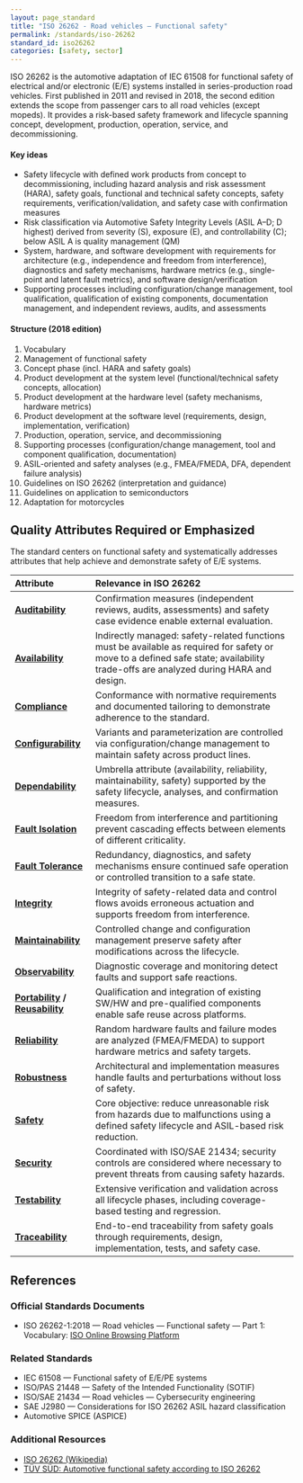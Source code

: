 ```yaml
---
layout: page_standard
title: "ISO 26262 - Road vehicles — Functional safety"
permalink: /standards/iso-26262
standard_id: iso26262
categories: [safety, sector]
---
```


ISO 26262 is the automotive adaptation of IEC 61508 for functional safety of electrical and/or electronic (E/E) systems installed in series-production road vehicles.
First published in 2011 and revised in 2018, the second edition extends the scope from passenger cars to all road vehicles (except mopeds).
It provides a risk-based safety framework and lifecycle spanning concept, development, production, operation, service, and decommissioning.

#### Key ideas

- Safety lifecycle with defined work products from concept to decommissioning, including hazard analysis and risk assessment (HARA), safety goals, functional and technical safety concepts, safety requirements, verification/validation, and safety case with confirmation measures
- Risk classification via Automotive Safety Integrity Levels (ASIL A–D; D highest) derived from severity (S), exposure (E), and controllability (C); below ASIL A is quality management (QM)
- System, hardware, and software development with requirements for architecture (e.g., independence and freedom from interference), diagnostics and safety mechanisms, hardware metrics (e.g., single-point and latent fault metrics), and software design/verification
- Supporting processes including configuration/change management, tool qualification, qualification of existing components, documentation management, and independent reviews, audits, and assessments

#### Structure (2018 edition)

1. Vocabulary
2. Management of functional safety
3. Concept phase (incl. HARA and safety goals)
4. Product development at the system level (functional/technical safety concepts, allocation)
5. Product development at the hardware level (safety mechanisms, hardware metrics)
6. Product development at the software level (requirements, design, implementation, verification)
7. Production, operation, service, and decommissioning
8. Supporting processes (configuration/change management, tool and component qualification, documentation)
9. ASIL-oriented and safety analyses (e.g., FMEA/FMEDA, DFA, dependent failure analysis)
10. Guidelines on ISO 26262 (interpretation and guidance)
11. Guidelines on application to semiconductors
12. Adaptation for motorcycles

## Quality Attributes Required or Emphasized

The standard centers on functional safety and systematically addresses attributes that help achieve and demonstrate safety of E/E systems.

| Attribute | Relevance in ISO 26262 |
|:--- |:--- |
| **[Auditability](/qualities/auditability)** | Confirmation measures (independent reviews, audits, assessments) and safety case evidence enable external evaluation. |
| **[Availability](/qualities/availability)** | Indirectly managed: safety-related functions must be available as required for safety or move to a defined safe state; availability trade-offs are analyzed during HARA and design. |
| **[Compliance](/qualities/compliance)** | Conformance with normative requirements and documented tailoring to demonstrate adherence to the standard. |
| **[Configurability](/qualities/configurability)** | Variants and parameterization are controlled via configuration/change management to maintain safety across product lines. |
| **[Dependability](/qualities/dependability)** | Umbrella attribute (availability, reliability, maintainability, safety) supported by the safety lifecycle, analyses, and confirmation measures. |
| **[Fault Isolation](/qualities/fault-isolation)** | Freedom from interference and partitioning prevent cascading effects between elements of different criticality. |
| **[Fault Tolerance](/qualities/fault-tolerance)** | Redundancy, diagnostics, and safety mechanisms ensure continued safe operation or controlled transition to a safe state. |
| **[Integrity](/qualities/integrity)** | Integrity of safety-related data and control flows avoids erroneous actuation and supports freedom from interference. |
| **[Maintainability](/qualities/maintainability)** | Controlled change and configuration management preserve safety after modifications across the lifecycle. |
| **[Observability](/qualities/observability)** | Diagnostic coverage and monitoring detect faults and support safe reactions. |
| **[Portability](/qualities/portability) / [Reusability](/qualities/reusability)** | Qualification and integration of existing SW/HW and pre-qualified components enable safe reuse across platforms. |
| **[Reliability](/qualities/reliability)** | Random hardware faults and failure modes are analyzed (FMEA/FMEDA) to support hardware metrics and safety targets. |
| **[Robustness](/qualities/robustness)** | Architectural and implementation measures handle faults and perturbations without loss of safety. |
| **[Safety](/qualities/safety)** | Core objective: reduce unreasonable risk from hazards due to malfunctions using a defined safety lifecycle and ASIL-based risk reduction. |
| **[Security](/qualities/security)** | Coordinated with ISO/SAE 21434; security controls are considered where necessary to prevent threats from causing safety hazards. |
| **[Testability](/qualities/testability)** | Extensive verification and validation across all lifecycle phases, including coverage-based testing and regression. |
| **[Traceability](/qualities/traceability)** | End-to-end traceability from safety goals through requirements, design, implementation, tests, and safety case. |

## References

### Official Standards Documents

- ISO 26262-1:2018 — Road vehicles — Functional safety — Part 1: Vocabulary: 
[ISO Online Browsing Platform](https://www.iso.org/obp/ui/#iso:std:iso:26262:-1:ed-2:v1:en)

### Related Standards

- IEC 61508 — Functional safety of E/E/PE systems
- ISO/PAS 21448 — Safety of the Intended Functionality (SOTIF)
- ISO/SAE 21434 — Road vehicles — Cybersecurity engineering
- SAE J2980 — Considerations for ISO 26262 ASIL hazard classification
- Automotive SPICE (ASPICE)

### Additional Resources

- [ISO 26262 (Wikipedia)](https://en.wikipedia.org/wiki/ISO_26262)
- [TÜV SÜD: Automotive functional safety according to ISO 26262](https://www.tuvsud.com/en/industries/automotive/iso-26262-for-automotives)
